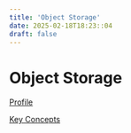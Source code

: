 ```yaml
---
title: 'Object Storage'
date: 2025-02-18T18:23::04
draft: false
---
```


# Object Storage

[Profile](Object%20Storage%20318975266b3349b8a7b275d698427edd/Profile%20cbf742150fbd4ab18f7c13d1e98a6d50.md)

[Key Concepts](Object%20Storage%20318975266b3349b8a7b275d698427edd/Key%20Concepts%20fe501c49af5d4b08805cdbb027df63b4.md)
